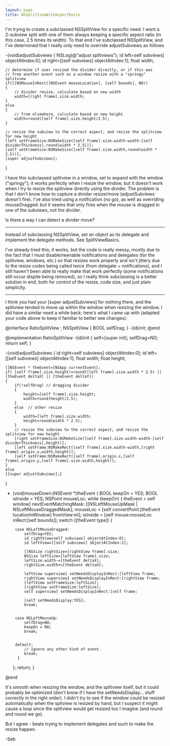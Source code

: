 ```yaml
---
layout: page
title: NSSplitViewWithAspectRatio
---
```




I'm trying to create a subclassed NSSplitView for a specific need: I want a 2-subview split with one of them always keeping a specific aspect ratio (in this case, 2.5 times its width). To that end I've subclassed NSSplitView, and I've determined that I really only need to override adjustSubviews as follows

 -(void)adjustSubviews
 {
    NSLog(@"adjust splitviews");
    id left=self subviews] objectAtIndex:0];
    id right=[[self subviews] objectAtIndex:1];
    float width;
    
    // determine if user resized the divider directly, or if this was
    // from another event such as a window resize with a "springy" splitview
    if([[NSMouseInRect([NSEvent mouseLocation], [self bounds], NO))
    {
        // divider resize, calculate based on new width
        width=[right frame].size.width;
    }
    else
    {
        // from elsewhere, calculate based on new height
        width=round([self frame].size.height/2.5);
    }
    
    // resize the subview to the correct aspect, and resize the splitview for new height
    [left setFrameSize:NSMakeSize([self frame].size.width-width-[self dividerThickness],round(width * 2.5))];
    [self setFrameSize:NSMakeSize([self frame].size.width,round(width * 2.5))];
    [super adjustSubviews];
 }

I have this subclassed splitview in a window, set to expand with the window ("springy"); it works perfectly when I resize the window, but it doesn't work when I try to resize the splitview directly using the divider. The problem is that I don't know how to capture a divider resize/move (adjustSubviews doesn't fire). I've also tried using a notification (no go), as well as overriding mouseDragged: but it seems that only fires when the mouse is dragged in one of the subviews, not the divider.

Is there a way I can detect a divider move?

----

Instead of subclassing NSSplitView, set an object as its delegate and implement the delegate methods. See SplitViewBasics.

I've already tried this; it works, but the code is really messy, mostly due to the fact that I must disable/reenable notifications and delegates (for the splitview, windows, etc.) so that resizes work properly and isn't jittery due to the resize codes being called twice (from delegate + notifications), and I still haven't been able to really make that work perfectly (some notifications still occur dispite being removed), so I really think subclassing is a better solution in end, both for control of the resize, code size, and just plain simplicity.

----

I think you had your [super adjustSubviews] for nothing there, and the splitview tended to move up within the window when resizing the window. 
I did have a similar need a while back; here's what I came up with (adapted your code above to keep it familiar to better see changes):

 @interface RatioSplitView : NSSplitView {
    BOOL selfDrag;
 }
 -(id)init;
 @end
 
 @implementation RatioSplitView
 -(id)init
 {
    self=[super init];
    selfDrag=NO;
    return self;
 }
 
 
 -(void)adjustSubviews
 {
    id right=self subviews] objectAtIndex:0];
    id left=[[self subviews] objectAtIndex:1];
    float width;
    float height;
    
    [[NSEvent * theEvent=[NSApp currentEvent];
    if( [self frame].size.height!=round([left frame].size.width * 2.5) || [theEvent deltaX] || [theEvent deltaY])
    {
        if(!selfDrag) // dragging divider
        {
            height=[self frame].size.height;
            width=round(height/2.5);
        }
        else  // other resize
        {
            width=[left frame].size.width;
            height=round(width * 2.5);
        }
        // resize the subview to the correct aspect, and resize the splitview for new height
        [right setFrameSize:NSMakeSize([self frame].size.width-width-[self dividerThickness],height)];
        [left setFrame:NSMakeRect([self frame].size.width-width,[right frame].origin.y,width,height)];
        [self setFrame:NSMakeRect([self frame].origin.x,[self frame].origin.y,[self frame].size.width,height)];
    }
    else
    {[super adjustSubviews];}
 }
 
 - (void)mouseDown:(NSEvent *)theEvent
 {
     BOOL keepOn = YES;
     BOOL isInside = YES;
     NSPoint mouseLoc;
     while (keepOn) {
         theEvent = self window] nextEventMatchingMask: [[NSLeftMouseUpMask | NSLeftMouseDraggedMask];
         mouseLoc = [self convertPoint:[theEvent locationInWindow] fromView:nil];
         isInside = [self mouse:mouseLoc inRect:[self bounds]];
         switch ([theEvent type]) {
            
        case NSLeftMouseDragged:
            selfDrag=YES;
            id rightView=self subviews] objectAtIndex:0];
            id leftView=[[self subviews] objectAtIndex:1];
                
            [[NSSize rightSize=[rightView frame].size;
            NSSize leftSize=[leftView frame].size;
            leftSize.width-=[theEvent deltaX];
            rightSize.width+=[theEvent deltaX];
 
            leftView superview] setNeedsDisplayInRect:[leftView frame;
            rightView superview] setNeedsDisplayInRect:[rightView frame;
            [leftView setFrameSize:leftSize];
            [rightView setFrameSize:leftSize];
            self superview] setNeedsDisplayInRect:[self frame;
                
            [self setNeedsDisplay:YES];
            break;
            
            
        case NSLeftMouseUp:
            selfDrag=NO;
            keepOn = NO;
            break;
             
            
        default:
            // Ignore any other kind of event. 
            break;
         }
     };
     return;
 }
 
 @end

It's smooth when resizing the window, and the splitview itself, but it could probably be optimized (don't know if I have the setNeedsDisplay... stuff correctly in the right order). I didn't try to see if the window could be resized automatically when the spitview is resized by hand, but I suspect it might cause a loop since the splitview would get resized too I imagine (and round and round we go).

But I agree - beats trying to implement delegates and such to make the resize happen.

-Seb

